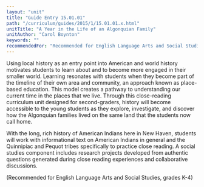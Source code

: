 ```yaml
---
layout: "unit"
title: "Guide Entry 15.01.01"
path: "/curriculum/guides/2015/1/15.01.01.x.html"
unitTitle: "A Year in the Life of an Algonquian Family"
unitAuthor: "Carol Boynton"
keywords: ""
recommendedFor: "Recommended for English Language Arts and Social Studies, grades K-4"
---
```

<main>
<p>
Using local history as an entry point into American and world history motivates students to learn about and to become more engaged in their smaller world. Learning resonates with students when they become part of the timeline of their own area and community, an approach known as place-based education. This model creates a pathway to understanding our current time in the places that we live. Through this close-reading curriculum unit designed for second-graders, history will become accessible to the young students as they explore, investigate, and discover how the Algonquian families lived on the same land that the students now call home.
</p>
<p>
With the long, rich history of American Indians here in New Haven, students will work with informational text on American Indians in general and the Quinnipiac and Pequot tribes specifically to practice close reading. A social studies component includes research projects developed from authentic questions generated during close reading experiences and collaborative discussions.
</p>
<p>
(Recommended for English Language Arts and Social Studies, grades K-4)
</p>
</main>